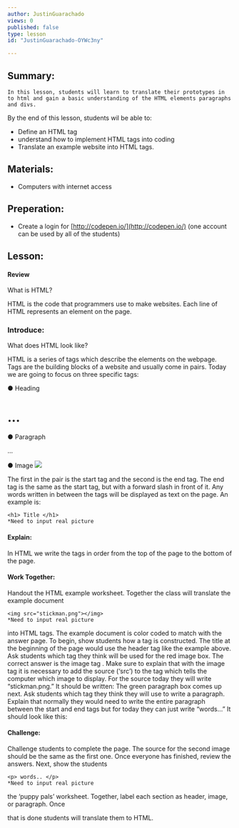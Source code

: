 ```yaml
---
author: JustinGuarachado
views: 0
published: false
type: lesson
id: "JustinGuarachado-OYWc3ny"

---
```


## Summary:
	In this lesson, students will learn to translate their prototypes in to html and gain a basic understanding of the HTML elements paragraphs and divs.
  By the end of this lesson, students wil be able to:
  - Define an HTML tag
  - understand how to implement HTML tags into coding
  - Translate an example website into HTML tags.

## Materials:

- Computers with internet access

## Preperation:
- Create a login for [http://codepen.io/](http://codepen.io/) (one account can be used by all of the students)

## Lesson:
#### Review
What is HTML?

HTML is the code that programmers use to make websites. Each line of HTML represents an element on the page.

### Introduce:
What does HTML look like?

HTML is a series of tags which describe the elements on the webpage. Tags are the building 
blocks of a website and usually come in pairs. Today we are going to focus on three specific 
tags:

● Heading <h1>...</h1>
● Paragraph <p>...</p>
● Image <img src=”...”></img>

The first in the pair is the start tag and the second is the end tag. The end tag is the same as the start tag, but with a forward slash in front of it. Any words written in between the tags will be displayed as text on the page. An example is:
```
<h1> Title </h1>
*Need to input real picture
```
#### Explain:
In HTML we write the tags in order from the top of the page to the bottom of the page.
#### Work Together:
Handout the HTML example worksheet. Together the class will translate the example document
```
<img src="stickman.png"></img>
*Need to input real picture
```
into HTML tags. The example document is color coded to match with the answer page. To begin, show students how a tag is constructed. The title at the beginning of the page would use the header tag like the example above. Ask students which tag they think will be used for the red image box. The correct answer is the image tag <img>. Make sure to explain that with the image tag it is necessary to add the source (‘src’) to the tag which tells the computer which image to display. For the source today they will write “stickman.png.” It should be written: The green paragraph box comes up next. Ask students which tag they think they will use to write a paragraph. Explain that normally they would need to write the entire paragraph between the start and end tags but for today they can just write “words...” It should look like this:

#### Challenge:
Challenge students to complete the page. The source for the second image should be the same as the first one. Once everyone has finished, review the answers. Next, show the students

```
<p> words.. </p>
*Need to input real picture
```

the ‘puppy pals’ worksheet. Together, label each section as header, image, or paragraph. Once 

that is done students will translate them to HTML.











